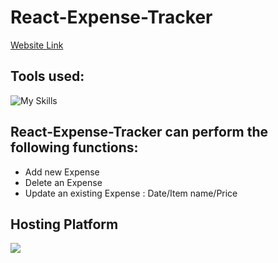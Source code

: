 # React-Expense-Tracker

[Website Link](https://expense-tracker-react-nine.vercel.app/)

## Tools used:

![My Skills](https://skillicons.dev/icons?i=react,nodejs,html,css&theme=dark)

## React-Expense-Tracker can perform the following functions:

-   Add new Expense
-   Delete an Expense
-   Update an existing Expense : Date/Item name/Price

## Hosting Platform

![](https://skillicons.dev/icons?i=vercel&theme=dark)
